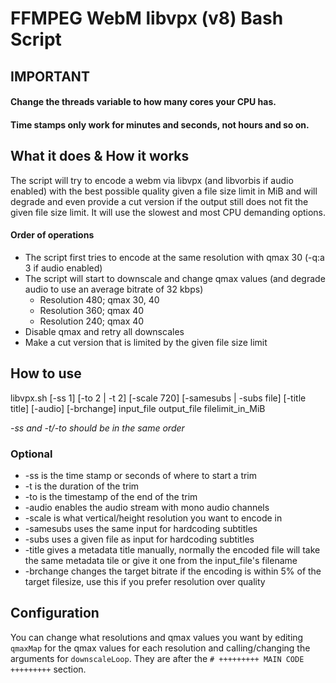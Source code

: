 # FFMPEG WebM libvpx (v8) Bash Script
## IMPORTANT
#### Change the threads variable to how many cores your CPU has.
#### Time stamps only work for minutes and seconds, not hours and so on.

## What it does & How it works
The script will try to encode a webm via libvpx (and libvorbis if audio enabled) with the best possible quality given a file size limit in MiB and will degrade and even provide a cut version if the output still does not fit the given file size limit. It will use the slowest and most CPU demanding options.

#### Order of operations
* The script first tries to encode at the same resolution with qmax 30 (-q:a 3 if audio enabled)
* The script will start to downscale and change qmax values (and degrade audio to use an average bitrate of 32 kbps)
  * Resolution 480; qmax 30, 40
  * Resolution 360; qmax 40
  * Resolution 240; qmax 40
* Disable qmax and retry all downscales
* Make a cut version that is limited by the given file size limit

## How to use
libvpx.sh [-ss 1] [-to 2 | -t 2] [-scale 720] [-samesubs | -subs file] [-title title] [-audio] [-brchange] input_file output_file filelimit_in_MiB


*-ss and -t/-to should be in the same order*

### Optional
* -ss is the time stamp or seconds of where to start a trim
* -t is the duration of the trim
* -to is the timestamp of the end of the trim
* -audio enables the audio stream with mono audio channels
* -scale is what vertical/height resolution you want to encode in
* -samesubs uses the same input for hardcoding subtitles
* -subs uses a given file as input for hardcoding subtitles
* -title gives a metadata title manually, normally the encoded file will take the same metadata tile or give it one from the input_file's filename
* -brchange changes the target bitrate if the encoding is within 5% of the target filesize, use this if you prefer resolution over quality

## Configuration

You can change what resolutions and qmax values you want by editing `qmaxMap` for the qmax values for each resolution and calling/changing the arguments for `downscaleLoop`. They are after the `# +++++++++ MAIN CODE +++++++++` section.
